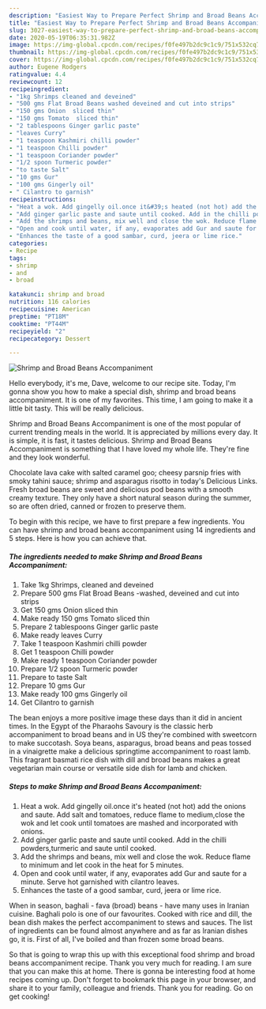 ```yaml
---
description: "Easiest Way to Prepare Perfect Shrimp and Broad Beans Accompaniment"
title: "Easiest Way to Prepare Perfect Shrimp and Broad Beans Accompaniment"
slug: 3027-easiest-way-to-prepare-perfect-shrimp-and-broad-beans-accompaniment
date: 2020-05-19T06:35:31.982Z
image: https://img-global.cpcdn.com/recipes/f0fe497b2dc9c1c9/751x532cq70/shrimp-and-broad-beans-accompaniment-recipe-main-photo.jpg
thumbnail: https://img-global.cpcdn.com/recipes/f0fe497b2dc9c1c9/751x532cq70/shrimp-and-broad-beans-accompaniment-recipe-main-photo.jpg
cover: https://img-global.cpcdn.com/recipes/f0fe497b2dc9c1c9/751x532cq70/shrimp-and-broad-beans-accompaniment-recipe-main-photo.jpg
author: Eugene Rodgers
ratingvalue: 4.4
reviewcount: 12
recipeingredient:
- "1kg Shrimps cleaned and deveined"
- "500 gms Flat Broad Beans washed deveined and cut into strips"
- "150 gms Onion  sliced thin"
- "150 gms Tomato  sliced thin"
- "2 tablespoons Ginger garlic paste"
- "leaves Curry"
- "1 teaspoon Kashmiri chilli powder"
- "1 teaspoon Chilli powder"
- "1 teaspoon Coriander powder"
- "1/2 spoon Turmeric powder"
- "to taste Salt"
- "10 gms Gur"
- "100 gms Gingerly oil"
- " Cilantro to garnish"
recipeinstructions:
- "Heat a wok. Add gingelly oil.once it&#39;s heated (not hot) add the onions and saute. Add salt and tomatoes, reduce flame to medium,close the wok and let cook until tomatoes are mashed and incorporated with onions."
- "Add ginger garlic paste and saute until cooked. Add in the chilli powders,turmeric and saute until cooked."
- "Add the shrimps and beans, mix well and close the wok. Reduce flame to minimum and let cook in the heat for 5 minutes."
- "Open and cook until water, if any, evaporates add Gur and saute for a minute. Serve hot garnished with cilantro leaves."
- "Enhances the taste of a good sambar, curd, jeera or lime rice."
categories:
- Recipe
tags:
- shrimp
- and
- broad

katakunci: shrimp and broad 
nutrition: 116 calories
recipecuisine: American
preptime: "PT18M"
cooktime: "PT44M"
recipeyield: "2"
recipecategory: Dessert

---
```



![Shrimp and Broad Beans Accompaniment](https://img-global.cpcdn.com/recipes/f0fe497b2dc9c1c9/751x532cq70/shrimp-and-broad-beans-accompaniment-recipe-main-photo.jpg)

Hello everybody, it's me, Dave, welcome to our recipe site. Today, I'm gonna show you how to make a special dish, shrimp and broad beans accompaniment. It is one of my favorites. This time, I am going to make it a little bit tasty. This will be really delicious.

Shrimp and Broad Beans Accompaniment is one of the most popular of current trending meals in the world. It is appreciated by millions every day. It is simple, it is fast, it tastes delicious. Shrimp and Broad Beans Accompaniment is something that I have loved my whole life. They're fine and they look wonderful.

Chocolate lava cake with salted caramel goo; cheesy parsnip fries with smoky tahini sauce; shrimp and asparagus risotto in today&#39;s Delicious Links. Fresh broad beans are sweet and delicious pod beans with a smooth creamy texture. They only have a short natural season during the summer, so are often dried, canned or frozen to preserve them.


To begin with this recipe, we have to first prepare a few ingredients. You can have shrimp and broad beans accompaniment using 14 ingredients and 5 steps. Here is how you can achieve that.

<!--inarticleads1-->

##### The ingredients needed to make Shrimp and Broad Beans Accompaniment:

1. Take 1kg Shrimps, cleaned and deveined
1. Prepare 500 gms Flat Broad Beans -washed, deveined and cut into strips
1. Get 150 gms Onion  sliced thin
1. Make ready 150 gms Tomato  sliced thin
1. Prepare 2 tablespoons Ginger garlic paste
1. Make ready leaves Curry
1. Take 1 teaspoon Kashmiri chilli powder
1. Get 1 teaspoon Chilli powder
1. Make ready 1 teaspoon Coriander powder
1. Prepare 1/2 spoon Turmeric powder
1. Prepare to taste Salt
1. Prepare 10 gms Gur
1. Make ready 100 gms Gingerly oil
1. Get  Cilantro to garnish


The bean enjoys a more positive image these days than it did in ancient times. In the Egypt of the Pharaohs Savoury is the classic herb accompaniment to broad beans and in US they&#39;re combined with sweetcorn to make succotash. Soya beans, asparagus, broad beans and peas tossed in a vinaigrette make a delicious springtime accompaniment to roast lamb. This fragrant basmati rice dish with dill and broad beans makes a great vegetarian main course or versatile side dish for lamb and chicken. 

<!--inarticleads2-->

##### Steps to make Shrimp and Broad Beans Accompaniment:

1. Heat a wok. Add gingelly oil.once it&#39;s heated (not hot) add the onions and saute. Add salt and tomatoes, reduce flame to medium,close the wok and let cook until tomatoes are mashed and incorporated with onions.
1. Add ginger garlic paste and saute until cooked. Add in the chilli powders,turmeric and saute until cooked.
1. Add the shrimps and beans, mix well and close the wok. Reduce flame to minimum and let cook in the heat for 5 minutes.
1. Open and cook until water, if any, evaporates add Gur and saute for a minute. Serve hot garnished with cilantro leaves.
1. Enhances the taste of a good sambar, curd, jeera or lime rice.


When in season, baghali - fava (broad) beans - have many uses in Iranian cuisine. Baghali polo is one of our favourites. Cooked with rice and dill, the bean dish makes the perfect accompaniment to stews and sauces. The list of ingredients can be found almost anywhere and as far as Iranian dishes go, it is. First of all, I&#39;ve boiled and than frozen some broad beans. 

So that is going to wrap this up with this exceptional food shrimp and broad beans accompaniment recipe. Thank you very much for reading. I am sure that you can make this at home. There is gonna be interesting food at home recipes coming up. Don't forget to bookmark this page in your browser, and share it to your family, colleague and friends. Thank you for reading. Go on get cooking!
